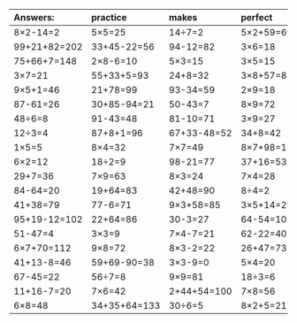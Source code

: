 | Answers: | practice | makes | perfect | ! |
| :--- | :--- | :--- | :--- | :--- |
| 8×2-14=2 | 5×5=25 | 14÷7=2 | 5×2+59=69 | 83-10=73 | 
| 99+21+82=202 | 33+45-22=56 | 94-12=82 | 3×6=18 | 79+63+40=182 | 
| 75+66+7=148 | 2×8-6=10 | 5×3=15 | 3×5=15 | 21+64=85 | 
| 3×7=21 | 55+33+5=93 | 24+8=32 | 3×8+57=81 | 30+21=51 | 
| 9×5+1=46 | 21+78=99 | 93-34=59 | 2×9=18 | 2×6=12 | 
| 87-61=26 | 30+85-94=21 | 50-43=7 | 8×9=72 | 11+56=67 | 
| 48÷6=8 | 91-43=48 | 81-10=71 | 3×9=27 | 22+54=76 | 
| 12÷3=4 | 87+8+1=96 | 67+33-48=52 | 34+8=42 | 89-48=41 | 
| 1×5=5 | 8×4=32 | 7×7=49 | 8×7+98=154 | 6×7-9=33 | 
| 6×2=12 | 18÷2=9 | 98-21=77 | 37+16=53 | 74-7=67 | 
| 29+7=36 | 7×9=63 | 8×3=24 | 7×4=28 | 59+32=91 | 
| 84-64=20 | 19+64=83 | 42+48=90 | 8÷4=2 | 35+16=51 | 
| 41+38=79 | 77-6=71 | 9×3+58=85 | 3×5+14=29 | 51+12=63 | 
| 95+19-12=102 | 22+64=86 | 30-3=27 | 64-54=10 | 7×5-8=27 | 
| 51-47=4 | 3×3=9 | 7×4-7=21 | 62-22=40 | 5×7=35 | 
| 6×7+70=112 | 9×8=72 | 8×3-2=22 | 26+47=73 | 15+1=16 | 
| 41+13-8=46 | 59+69-90=38 | 3×3-9=0 | 5×4=20 | 54+2=56 | 
| 67-45=22 | 56÷7=8 | 9×9=81 | 18÷3=6 | 2×4=8 | 
| 11+16-7=20 | 7×6=42 | 2+44+54=100 | 7×8=56 | 89+6=95 | 
| 6×8=48 | 34+35+64=133 | 30÷6=5 | 8×2+5=21 | 6×6=36 | 
